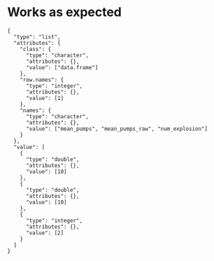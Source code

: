 # Works as expected

    {
      "type": "list",
      "attributes": {
        "class": {
          "type": "character",
          "attributes": {},
          "value": ["data.frame"]
        },
        "row.names": {
          "type": "integer",
          "attributes": {},
          "value": [1]
        },
        "names": {
          "type": "character",
          "attributes": {},
          "value": ["mean_pumps", "mean_pumps_raw", "num_explosion"]
        }
      },
      "value": [
        {
          "type": "double",
          "attributes": {},
          "value": [10]
        },
        {
          "type": "double",
          "attributes": {},
          "value": [10]
        },
        {
          "type": "integer",
          "attributes": {},
          "value": [2]
        }
      ]
    }

